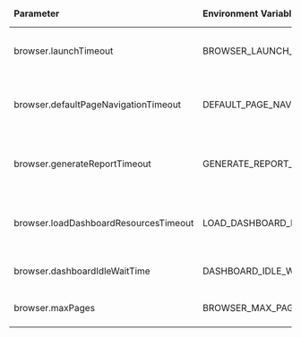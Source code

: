 <table>
  <thead>
      <tr>
          <td style="width: 25%"><b>Parameter</b></td><td style="width: 30%"><b>Environment Variable</b></td><td style="width: 15%"><b>Default Value</b></td><td style="width: 30%"><b>Description</b></td>
      </tr>
  </thead>
  <tbody>
      <tr>
          <td>browser.launchTimeout</td>
          <td>BROWSER_LAUNCH_TIMEOUT</td>
          <td>60000</td>
          <td>Browser launch timeout (ms)</td>
      </tr>
      <tr>
          <td>browser.defaultPageNavigationTimeout</td>
          <td>DEFAULT_PAGE_NAVIGATION_TIMEOUT</td>
          <td>120000</td>
          <td>Default page navigation timeout (ms)</td>
      </tr>
      <tr>
          <td>browser.generateReportTimeout</td>
          <td>GENERATE_REPORT_TIMEOUT</td>
          <td>30000</td>
          <td>Generate report request timeout (ms)</td>
      </tr>
      <tr>
          <td>browser.loadDashboardResourcesTimeout</td>
          <td>LOAD_DASHBOARD_RESOURCES_TIMEOUT</td>
          <td>10000</td>
          <td>Load dashboard resources timeout (ms)</td>
      </tr>
      <tr>
          <td>browser.dashboardIdleWaitTime</td>
          <td>DASHBOARD_IDLE_WAIT_TIME</td>
          <td>0</td>
          <td>Dashboard idle wait time (ms)</td>
      </tr>
      <tr>
          <td>browser.maxPages</td>
          <td>BROWSER_MAX_PAGES</td>
          <td>5</td>
          <td>Max browser pages</td>
      </tr>
  </tbody>
</table>

